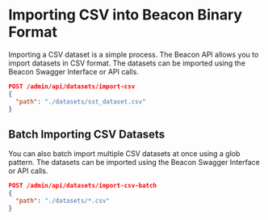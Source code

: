 # Importing CSV into Beacon Binary Format

Importing a CSV dataset is a simple process. The Beacon API allows you to import datasets in CSV format. The datasets can be imported using the Beacon Swagger Interface or API calls.

```json
POST /admin/api/datasets/import-csv
{
  "path": "./datasets/sst_dataset.csv"
}
```

## Batch Importing CSV Datasets

You can also batch import multiple CSV datasets at once using a glob pattern. The datasets can be imported using the Beacon Swagger Interface or API calls.

```json
POST /admin/api/datasets/import-csv-batch
{
  "path": "./datasets/*.csv"
}
```
